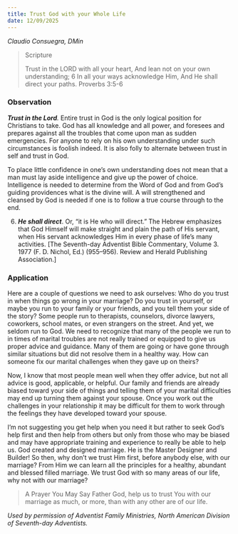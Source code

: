 ```yaml
---
title: Trust God with your Whole Life
date: 12/09/2025
---
```


_Claudio Consuegra, DMin_

> <p>Scripture</p>
> Trust in the LORD with all your heart, And lean not on your own understanding; 6 In all your ways acknowledge Him, And He shall direct your paths. Proverbs 3:5-6

### Observation

**_Trust in the Lord_**_._ Entire trust in God is the only logical position for Christians to take. God has all knowledge and all power, and foresees and prepares against all the troubles that come upon man as sudden emergencies. For anyone to rely on his own understanding under such circumstances is foolish indeed. It is also folly to alternate between trust in self and trust in God.

To place little confidence in one’s own understanding does not mean that a man must lay aside intelligence and give up the power of choice. Intelligence is needed to determine from the Word of God and from God’s guiding providences what is the divine will. A will strengthened and cleansed by God is needed if one is to follow a true course through to the end.

6. _**He shall direct**_. Or, “it is He who will direct.” The Hebrew emphasizes that God Himself will make straight and plain the path of His servant, when His servant acknowledges Him in every phase of life’s many activities. [The Seventh-day Adventist Bible Commentary, Volume 3. 1977 (F. D. Nichol, Ed.) (955–956). Review and Herald Publishing Association.]

### Application

Here are a couple of questions we need to ask ourselves: Who do you trust in when things go wrong in your marriage? Do you trust in yourself, or maybe you run to your family or your friends, and you tell them your side of the story? Some people run to therapists, counselors, divorce lawyers, coworkers, school mates, or even strangers on the street. And yet, we seldom run to God. We need to recognize that many of the people we run to in times of marital troubles are not really trained or equipped to give us proper advice and guidance. Many of them are going or have gone through similar situations but did not resolve them in a healthy way. How can someone fix our marital challenges when they gave up on theirs?

Now, I know that most people mean well when they offer advice, but not all advice is good, applicable, or helpful. Our family and friends are already biased toward your side of things and telling them of your marital difficulties may end up turning them against your spouse. Once you work out the challenges in your relationship it may be difficult for them to work through the feelings they have developed toward your spouse.

I’m not suggesting you get help when you need it but rather to seek God’s help first and then help from others but only from those who may be biased and may have appropriate training and experience to really be able to help us. God created and designed marriage. He is the Master Designer and Builder! So then, why don’t we trust Him first, before anybody else, with our marriage? From Him we can learn all the principles for a healthy, abundant and blessed filled marriage. We trust God with so many areas of our life, why not with our marriage?

> <callout>A Prayer You May Say</callout>
> Father God, help us to trust You with our marriage as much, or more, than with any other are of our life.

_Used by permission of Adventist Family Ministries, North American Division of Seventh-day Adventists._